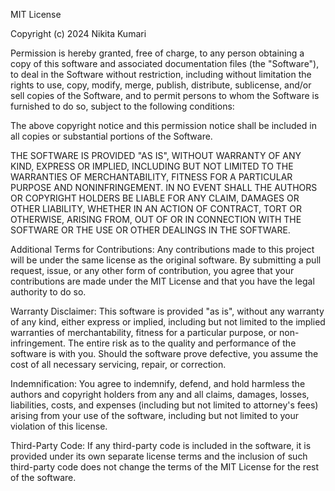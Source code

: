 MIT License

Copyright (c) 2024 Nikita Kumari

Permission is hereby granted, free of charge, to any person obtaining a copy
of this software and associated documentation files (the "Software"), to deal
in the Software without restriction, including without limitation the rights
to use, copy, modify, merge, publish, distribute, sublicense, and/or sell
copies of the Software, and to permit persons to whom the Software is
furnished to do so, subject to the following conditions:

The above copyright notice and this permission notice shall be included in all
copies or substantial portions of the Software.

THE SOFTWARE IS PROVIDED "AS IS", WITHOUT WARRANTY OF ANY KIND, EXPRESS OR
IMPLIED, INCLUDING BUT NOT LIMITED TO THE WARRANTIES OF MERCHANTABILITY,
FITNESS FOR A PARTICULAR PURPOSE AND NONINFRINGEMENT. IN NO EVENT SHALL THE
AUTHORS OR COPYRIGHT HOLDERS BE LIABLE FOR ANY CLAIM, DAMAGES OR OTHER
LIABILITY, WHETHER IN AN ACTION OF CONTRACT, TORT OR OTHERWISE, ARISING FROM,
OUT OF OR IN CONNECTION WITH THE SOFTWARE OR THE USE OR OTHER DEALINGS IN THE
SOFTWARE.

Additional Terms for Contributions:
Any contributions made to this project will be under the same license as the original software. By submitting a pull request, issue, or any other form of contribution, you agree that your contributions are made under the MIT License and that you have the legal authority to do so.

Warranty Disclaimer:
This software is provided "as is", without any warranty of any kind, either express or implied, including but not limited to the implied warranties of merchantability, fitness for a particular purpose, or non-infringement. The entire risk as to the quality and performance of the software is with you. Should the software prove defective, you assume the cost of all necessary servicing, repair, or correction.

Indemnification:
You agree to indemnify, defend, and hold harmless the authors and copyright holders from any and all claims, damages, losses, liabilities, costs, and expenses (including but not limited to attorney's fees) arising from your use of the software, including but not limited to your violation of this license.

Third-Party Code:
If any third-party code is included in the software, it is provided under its own separate license terms and the inclusion of such third-party code does not change the terms of the MIT License for the rest of the software.
